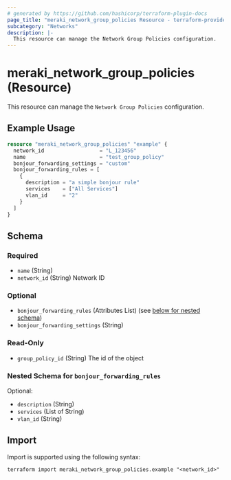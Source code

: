 ```yaml
---
# generated by https://github.com/hashicorp/terraform-plugin-docs
page_title: "meraki_network_group_policies Resource - terraform-provider-meraki"
subcategory: "Networks"
description: |-
  This resource can manage the Network Group Policies configuration.
---
```


# meraki_network_group_policies (Resource)

This resource can manage the `Network Group Policies` configuration.

## Example Usage

```terraform
resource "meraki_network_group_policies" "example" {
  network_id                  = "L_123456"
  name                        = "test_group_policy"
  bonjour_forwarding_settings = "custom"
  bonjour_forwarding_rules = [
    {
      description = "a simple bonjour rule"
      services    = ["All Services"]
      vlan_id     = "2"
    }
  ]
}
```

<!-- schema generated by tfplugindocs -->
## Schema

### Required

- `name` (String)
- `network_id` (String) Network ID

### Optional

- `bonjour_forwarding_rules` (Attributes List) (see [below for nested schema](#nestedatt--bonjour_forwarding_rules))
- `bonjour_forwarding_settings` (String)

### Read-Only

- `group_policy_id` (String) The id of the object

<a id="nestedatt--bonjour_forwarding_rules"></a>
### Nested Schema for `bonjour_forwarding_rules`

Optional:

- `description` (String)
- `services` (List of String)
- `vlan_id` (String)

## Import

Import is supported using the following syntax:

```shell
terraform import meraki_network_group_policies.example "<network_id>"
```
